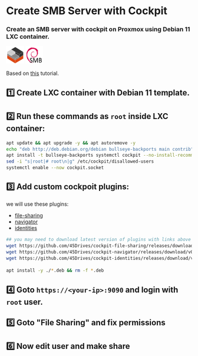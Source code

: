 # Create SMB Server with Cockpit
### Create an SMB server with cockpit on Proxmox using Debian 11 LXC container.
<img src="https://raw.githubusercontent.com/ariadata/proxmox-templates-helpers/main/static/icons/LXC.png" alt="Debian LXC" height="48" /> <img src="https://raw.githubusercontent.com/ariadata/proxmox-templates-helpers/main/static/icons/smb-debian.png" alt="SMB on Debian" height="48" />

Based on [this](https://www.youtube.com/watch?v=Hu3t8pcq8O0) tutorial.

## 1️⃣ Create LXC container with Debian 11 template.

## 2️⃣ Run these commands as `root` inside LXC container:
```sh
apt update && apt upgrade -y && apt autoremove -y
echo "deb http://deb.debian.org/debian bullseye-backports main contrib" | sudo tee -a /etc/apt/sources.list
apt install -t bullseye-backports systemctl cockpit --no-install-recommends -y
sed -i "s|root|# root\n|g" /etc/cockpit/disallowed-users
systemctl enable --now cockpit.socket
```

## 3️⃣ Add custom cockpoit plugins:
we will use these plugins:
- [file-sharing](https://github.com/45Drives/cockpit-file-sharing)
- [navigator](https://github.com/45Drives/cockpit-navigator)
- [identities](https://github.com/45Drives/cockpit-identities)
```sh
## you may need to download latest version of plugins with links above
wget https://github.com/45Drives/cockpit-file-sharing/releases/download/v3.3.1/cockpit-file-sharing_3.3.1-1focal_all.deb
wget https://github.com/45Drives/cockpit-navigator/releases/download/v0.5.10/cockpit-navigator_0.5.10-1focal_all.deb
wget https://github.com/45Drives/cockpit-identities/releases/download/v0.1.10/cockpit-identities_0.1.10-1focal_all.deb

apt install -y ./*.deb && rm -f *.deb
```

## 4️⃣ Goto `https://<your-ip>:9090` and login with `root` user.

## 5️⃣ Goto "File Sharing" and fix permissions

## 6️⃣ Now edit user and make share

